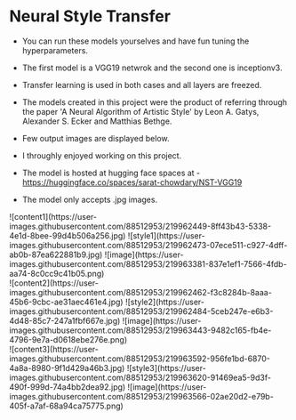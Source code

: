 # Neural Style Transfer

* You can run these models yourselves and have fun tuning the hyperparameters.

* The first model is a VGG19 netwrok and the second one is inceptionv3.
* Transfer learning is used in both cases and all layers are freezed.

* The models created in this project were the product of referring 
through the paper 'A Neural Algorithm of Artistic Style' by Leon A. Gatys, 
Alexander S. Ecker and Matthias Bethge. 

* Few output images are displayed below.
* I throughly enjoyed working on this project.

* The model is hosted at hugging face spaces at - https://huggingface.co/spaces/sarat-chowdary/NST-VGG19
* The model only accepts .jpg images.

<div style=float>
![content1](https://user-images.githubusercontent.com/88512953/219962449-8ff43b43-5338-4e1d-8bee-99d4b506a256.jpg)
![style1](https://user-images.githubusercontent.com/88512953/219962473-07ece511-c927-4dff-ab0b-87ea622881b9.jpg)
![image](https://user-images.githubusercontent.com/88512953/219963381-837e1ef1-7566-4fdb-aa74-8c0cc9c41b05.png)
</div>

<div style='float'>
![content2](https://user-images.githubusercontent.com/88512953/219962462-f3c8284b-8aaa-45b6-9cbc-ae31aec461e4.jpg)
![style2](https://user-images.githubusercontent.com/88512953/219962484-5ceb247e-e6b3-4d48-85c7-247a1fbf667e.jpg)
![image](https://user-images.githubusercontent.com/88512953/219963443-9482c165-fb4e-4796-9e7a-d0618ebe276e.png)
</div>

<div style='float'>
![content3](https://user-images.githubusercontent.com/88512953/219963592-956fe1bd-6870-4a8a-8980-9f1d429a46b3.jpg)
![style3](https://user-images.githubusercontent.com/88512953/219963620-91469ea5-9d3f-490f-999d-74a4bb2dea92.jpg)
![image](https://user-images.githubusercontent.com/88512953/219963566-02ae20d2-e79b-405f-a7af-68a94ca75775.png)
</div>

